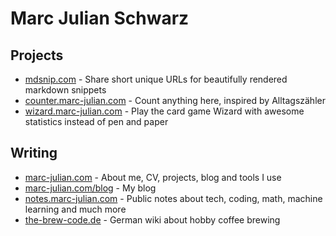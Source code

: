 # Marc Julian Schwarz

## Projects
- [mdsnip.com](https://mdsnip.com/) - Share short unique URLs for beautifully rendered markdown snippets
- [counter.marc-julian.com](https://counter.marc-julian.com/) - Count anything here, inspired by Alltagszähler
- [wizard.marc-julian.com](https://wizard.marc-julian.com/) - Play the card game Wizard with awesome statistics instead of pen and paper

## Writing
- [marc-julian.com](https://marc-julian.com/) - About me, CV, projects, blog and tools I use
- [marc-julian.com/blog](https://marc-julian.com/blog) - My blog
- [notes.marc-julian.com](https://notes.marc-julian.com/) - Public notes about tech, coding, math, machine learning and much more
- [the-brew-code.de](https://the-brew-code.de) - German wiki about hobby coffee brewing
